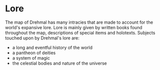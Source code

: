# Lore

The map of Drehmal has many intracies that are made to account for the world's expansive lore. Lore is mainly given by written books found throughout the map, descriptions of special items and holotexts. Subjects touched upon by Drehmal's lore are:
- a long and eventful history of the world
- a pantheon of deities
- a system of magic
- the celestial bodies and nature of the universe

